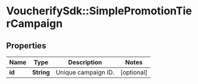 # VoucherifySdk::SimplePromotionTierCampaign

## Properties

| Name | Type | Description | Notes |
| ---- | ---- | ----------- | ----- |
| **id** | **String** | Unique campaign ID. | [optional] |

